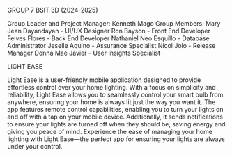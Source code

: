 GROUP 7
BSIT 3D (2024-2025)

Group Leader and Project Manager: Kenneth Mago
Group Members:
Mary Jean Dayandayan - UI/UX Designer
Ron Bayson - Front End Developer
Felves Flores - Back End Developer
Nathaniel Neo Esquillo - Database Administrator
Jeselle Aquino - Assurance Specialist
Nicol Jolo - Release Manager
Donna Mae Javier - User Insights Specialist


LIGHT EASE

Light Ease is a user-friendly mobile application designed to provide effortless control over your home lighting. 
With a focus on simplicity and reliability, Light Ease allows you to seamlessly control your smart bulb from anywhere, ensuring your home is always lit just the way you want it. 
The app features remote control capabilities, enabling you to turn your lights on and off with a tap on your mobile device. 
Additionally, it sends notifications to ensure your lights are turned off when they should be, saving energy and giving you peace of mind. 
Experience the ease of managing your home lighting with Light Ease—the perfect app for ensuring your lights are always under your control.

